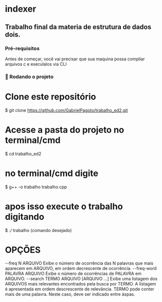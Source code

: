 # indexer

## Trabalho final da materia de estrutura de dados dois.

### Pré-requisitos

Antes de começar, você vai precisar que sua maquina possa compliar arquivos c e execulalos via CLI


### 🎲 Rodando o projeto

# Clone este repositório
$ git clone <https://github.com/GabrielPagoto/trabalho_ed2.git>

# Acesse a pasta do projeto no terminal/cmd
$ cd trabalho_ed2

# no terminal/cmd digite
$ g++ -o trabalho trabalho.cpp

# apos isso execute o trabalho digitando
$ ./ trabalho (comando desejado)

# OPÇÕES
  --freq N ARQUIVO
    Exibe o número de ocorrência das N palavras que mais aparecem em ARQUIVO, em
    ordem decrescente de ocorrência.
  --freq-word PALAVRA ARQUIVO
    Exibe o número de ocorrências de PALAVRA em ARQUIVO. 
  --search TERMO ARQUIVO [ARQUIVO ...]
    Exibe uma listagem dos ARQUIVOS mais relevantes encontrados pela busca por 
    TERMO. A listagem é apresentada em ordem descrescente de relevância. 
    TERMO pode conter mais de uma palavra. Neste caso, deve ser indicado entre 
    àspas.
